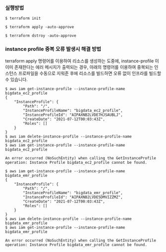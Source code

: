 ### 실행방법 ###

```
$ terraform init

$ terraform apply -auto-approve

$ terraform dstroy -auto-approve
```

### instance profile 중복 오류 발생시 해결 방법 ###

terraform apply 명령어를 이용하여 리소스를 생성하는 도중에, instance-profile 이 이미 존재한다는 에러 메시지가 출력되는 경우, 아래의 명령어를 이용하여 중복되는 인스턴스 프로파일을 수동으로 지워준 후에 리소스를 빌드하면 오류 없이 인프라를 빌드할 수 있습니다. 

```
$ aws iam get-instance-profile --instance-profile-name bigdata_ec2_profile
{
    "InstanceProfile": {
        "Path": "/",
        "InstanceProfileName": "bigdata_ec2_profile",
        "InstanceProfileId": "AIPAXNB2LVDE7HJSAUBLJ",
        "CreateDate": "2021-07-12T00:03:43Z",
        "Roles": []
    }
}
$ aws iam delete-instance-profile --instance-profile-name bigdata_ec2_profile
$ aws iam get-instance-profile --instance-profile-name bigdata_ec2_profile

An error occurred (NoSuchEntity) when calling the GetInstanceProfile operation: Instance Profile bigdata_ec2_profile cannot be found.

$ aws iam get-instance-profile --instance-profile-name bigdata_emr_profile
{
    "InstanceProfile": {
        "Path": "/",
        "InstanceProfileName": "bigdata_emr_profile",
        "InstanceProfileId": "AIPAXNB2LVDE5DMVIZZMZ",
        "CreateDate": "2021-07-12T00:03:43Z",
        "Roles": []
    }
}
$ aws iam delete-instance-profile --instance-profile-name bigdata_emr_profile
$ aws iam get-instance-profile --instance-profile-name bigdata_emr_profile

An error occurred (NoSuchEntity) when calling the GetInstanceProfile operation: Instance Profile bigdata_emr_profile cannot be found.
```
